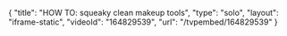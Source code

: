 {
    "title": "HOW TO: squeaky clean makeup tools",
    "type": "solo",
    "layout": "iframe-static",
    "videoId": "164829539",
    "url": "\/tvpembed\/164829539"
}